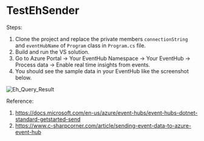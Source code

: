 # TestEhSender

Steps:
1. Clone the project and replace the private members `connectionString` and `eventHubName` of `Program` class in `Program.cs` file.
2. Build and run the VS solution.
3. Go to Azure Portal -> Your EventHub Namespace -> Your EventHub -> Process data -> Enable real time insights from events.
4. You should see the sample data in your EventHub like the screenshot below.

![Eh_Query_Result](https://user-images.githubusercontent.com/13774165/170662120-0a8fc712-443e-43a1-a917-38c3be9f3de6.jpg)

Reference:
1. https://docs.microsoft.com/en-us/azure/event-hubs/event-hubs-dotnet-standard-getstarted-send
2. https://www.c-sharpcorner.com/article/sending-event-data-to-azure-event-hub
